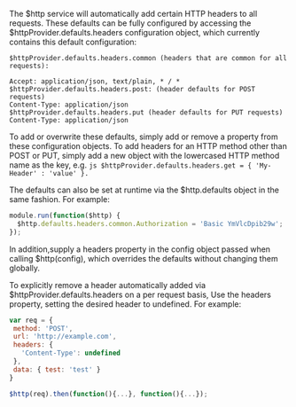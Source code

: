 The $http service will automatically add certain HTTP headers to all requests. These defaults can be fully configured by accessing the $httpProvider.defaults.headers configuration object, which currently contains this default configuration:

```javasvript
$httpProvider.defaults.headers.common (headers that are common for all requests):

Accept: application/json, text/plain, * / *
$httpProvider.defaults.headers.post: (header defaults for POST requests)
Content-Type: application/json
$httpProvider.defaults.headers.put (header defaults for PUT requests)
Content-Type: application/json
````


To add or overwrite these defaults, simply add or remove a property from these configuration objects. To add headers for an HTTP method other than POST or PUT, simply add a new object with the lowercased HTTP method name as the key, e.g. ```js $httpProvider.defaults.headers.get = { 'My-Header' : 'value' }.```

The defaults can also be set at runtime via the $http.defaults object in the same fashion. For example:

```js
module.run(function($http) {
  $http.defaults.headers.common.Authorization = 'Basic YmVlcDpib29w';
});
```

In addition,supply a headers property in the config object passed when calling $http(config), which overrides the defaults without changing them globally.

To explicitly remove a header automatically added via $httpProvider.defaults.headers on a per request basis, Use the headers property, setting the desired header to undefined. For example:
```js
var req = {
 method: 'POST',
 url: 'http://example.com',
 headers: {
   'Content-Type': undefined
 },
 data: { test: 'test' }
}

$http(req).then(function(){...}, function(){...});
```
